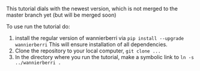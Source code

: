 This tutorial dials with the newest version, which is not merged to the master branch yet 
(but will be merged soon)

To use run the tutorial do:

1. install the regular version of wannierberri via `pip install --upgrade wannierberri`
   This will ensure installation of all dependencies.
2. Clone the repository to your local computer, `git clone ...`
3. In the directory where you run the tutorial, make a symbolic link to  `ln -s ../wannierberri .`
